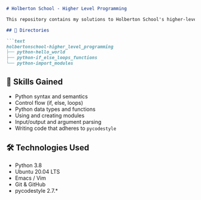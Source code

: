 ```markdown
# Holberton School - Higher Level Programming

This repository contains my solutions to Holberton School's higher-level programming sprint projects. The focus is on building fluency in Python, mastering control flow, modularity, import/export techniques, and leveraging the power of Python’s standard libraries.

## 📁 Directories

```text
holbertonschool-higher_level_programming
├── python-hello_world
├── python-if_else_loops_functions
└── python-import_modules
```

## 🧠 Skills Gained
- Python syntax and semantics
- Control flow (if, else, loops)
- Python data types and functions
- Using and creating modules
- Input/output and argument parsing
- Writing code that adheres to `pycodestyle`

## 🛠️ Technologies Used
- Python 3.8
- Ubuntu 20.04 LTS
- Emacs / Vim
- Git & GitHub
- pycodestyle 2.7.*
```
